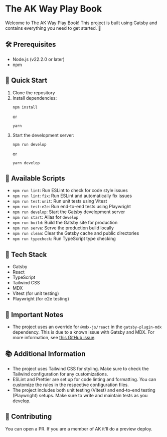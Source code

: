 # The AK Way Play Book

Welcome to The AK Way Play Book! This project is built using Gatsby and contains everything you need to get started. 🎉

## 🛠️ Prerequisites

- Node.js (v22.2.0 or later)
- npm

## 🚀 Quick Start

1. Clone the repository
2. Install dependencies:
   ```
   npm install
   ```
   or
   ```
   yarn
   ```
3. Start the development server:
   ```
   npm run develop
   ```
   or
   ```
   yarn develop
   ```

## 📜 Available Scripts

- `npm run lint`: Run ESLint to check for code style issues
- `npm run lint:fix`: Run ESLint and automatically fix issues
- `npm run test:unit`: Run unit tests using Vitest
- `npm run test:e2e`: Run end-to-end tests using Playwright
- `npm run develop`: Start the Gatsby development server
- `npm run start`: Alias for `develop`
- `npm run build`: Build the Gatsby site for production
- `npm run serve`: Serve the production build locally
- `npm run clean`: Clear the Gatsby cache and public directories
- `npm run typecheck`: Run TypeScript type checking

## 🧰 Tech Stack

- Gatsby
- React
- TypeScript
- Tailwind CSS
- MDX
- Vitest (for unit testing)
- Playwright (for e2e testing)

## 📝 Important Notes

- The project uses an override for `@mdx-js/react` in the `gatsby-plugin-mdx` dependency. This is due to a known issue with Gatsby and MDX. For more information, see [this GitHub issue](https://github.com/gatsbyjs/gatsby/issues/38928).

## 📚 Additional Information

- The project uses Tailwind CSS for styling. Make sure to check the Tailwind configuration for any customizations.
- ESLint and Prettier are set up for code linting and formatting. You can customize the rules in the respective configuration files.
- The project includes both unit testing (Vitest) and end-to-end testing (Playwright) setups. Make sure to write and maintain tests as you develop.

## 🤝 Contributing

You can open a PR. If you are a member of AK it'll do a preview deploy.
